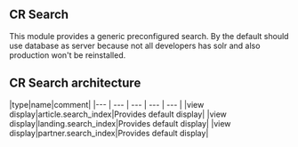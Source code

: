 ## CR Search
This module provides a  generic preconfigured search.
By the default should use database as server because not all developers has solr
and also production won't be reinstalled.

## CR Search architecture
|type|name|comment|
|--- | --- | --- | --- | --- |
|view display|article.search_index|Provides default display|
|view display|landing.search_index|Provides default display|
|view display|partner.search_index|Provides default display|
